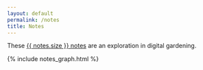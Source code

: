 ```yaml
---
layout: default
permalink: /notes
title: Notes
---
```


<div class="grid-element">
    <p>
	    These <a class="internal-link" href="/notes">{{ notes.size }} notes</a> are an exploration in digital gardening.
    </p>
    {% include notes_graph.html %}
</div>
